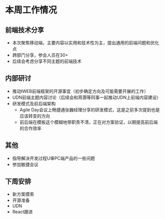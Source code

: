 # 本周工作情况

## 前端技术分享
* 本次聚焦移动端，主要内容以实用和技术性为主，提出通用的前端问题和优化点
* 跨部门分享，参会人员在30+
* 后续会考虑分享不同主题的前端技术

## 内部研讨
* 推动IWEB前端框架的开源事宜（初步确定方向及可能需要开展的工作）
* UDN前端主题内容讨论（后续会和蒋灏等同事一起推动UDN上前端内容建设）
* 研发模式及前后端架构
	* Agile Day会议上畅捷通张巍经理分享的研发模式，这是之前多次提到也是应该转变的方向
	* 前后端在模板这个模糊地带职责不清，正在对方案验证，以期提高前后端的合作效率

## 其他
* 指导解决开发过程U审PC端产品的一些问题
* 参加敏捷会议

## 下周安排
* 新方案摸索
* 开源准备
* UDN
* React跟进
